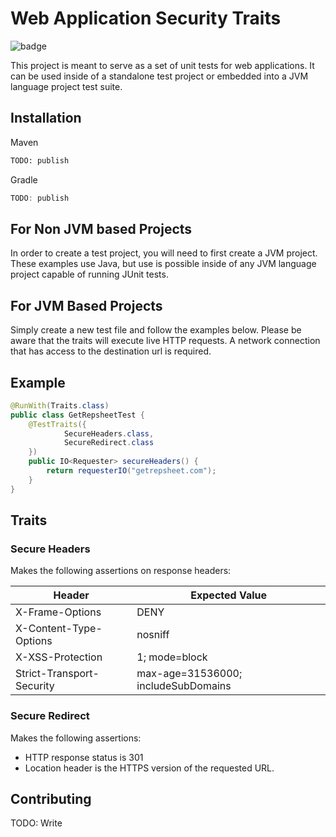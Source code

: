 # Web Application Security Traits

![badge](https://action-badges.now.sh/abedra/web_security_traits?action=Java+CI)

This project is meant to serve as a set of unit tests for web applications. It can be used inside of a standalone test project or embedded into a JVM language project test suite.

## Installation

Maven
```xml
TODO: publish
```

Gradle
```groovy
TODO: publish
```

## For Non JVM based Projects

In order to create a test project, you will need to first create a JVM project. These examples use Java, but use is possible inside of any JVM language project capable of running JUnit tests.

## For JVM Based Projects

Simply create a new test file and follow the examples below. Please be aware that the traits will execute live HTTP requests. A network connection that has access to the destination url is required.

## Example

```java
@RunWith(Traits.class)
public class GetRepsheetTest {
    @TestTraits({
            SecureHeaders.class,
            SecureRedirect.class
    })
    public IO<Requester> secureHeaders() {
        return requesterIO("getrepsheet.com");
    }
}
```

## Traits

### Secure Headers

Makes the following assertions on response headers:

| Header                   | Expected Value |
|--------------------------|------------------------------------|
|X-Frame-Options           | DENY                               |
|X-Content-Type-Options    | nosniff                            |
|X-XSS-Protection          | 1; mode=block                      |
|Strict-Transport-Security | max-age=31536000; includeSubDomains|

### Secure Redirect

Makes the following assertions:

* HTTP response status is 301
* Location header is the HTTPS version of the requested URL.

## Contributing

TODO: Write
